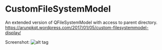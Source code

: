 # CustomFileSystemModel
An extended version of QFileSystemModel with access to parent directory.
https://arunpkqt.wordpress.com/2017/01/05/custom-filesystemmodel-display/

Screenshot:
![alt tag](https://cloud.githubusercontent.com/assets/4667704/21793904/92c90028-d71b-11e6-8996-47efa595a28c.png)
